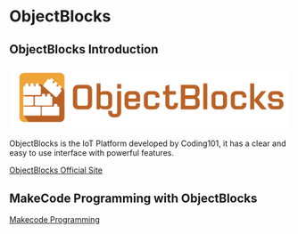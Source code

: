 # ObjectBlocks

## ObjectBlocks Introduction

![](./iotimage/objectblock1.png)

ObjectBlocks is the IoT Platform developed by Coding101, it has a clear and easy to use interface with powerful features.

[ObjectBlocks Official Site](https://www.objectblocks.cc/)

## MakeCode Programming with ObjectBlocks

[Makecode Programming](../MakeCode/objectblock.md)
